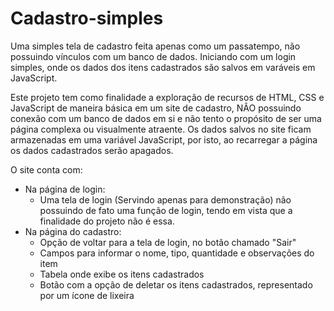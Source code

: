 # Cadastro-simples
Uma simples tela de cadastro feita apenas como um passatempo, não possuindo vínculos com um banco de dados. Iniciando com um login simples, onde os dados dos itens cadastrados são salvos em varáveis em JavaScript.

Este projeto tem como finalidade a exploração de recursos de HTML, CSS e JavaScript de maneira básica em um site de cadastro, NÂO possuindo conexão com um banco de dados em si e não tento o propósito de ser uma página complexa ou visualmente atraente.
Os dados salvos no site ficam armazenadas em uma variável JavaScript, por isto, ao recarregar a página os dados cadastrados serão apagados.

O site conta com:
- Na página de login:
    - Uma tela de login (Servindo apenas para demonstração) não possuindo de fato uma função de login, tendo em vista que a finalidade do projeto não é essa.
 - Na página do cadastro:
    - Opção de voltar para a tela de login, no botão chamado "Sair"
    - Campos para informar o nome, tipo, quantidade e observações do item
    - Tabela onde exibe os itens cadastrados
    - Botão com a opção de deletar os itens cadastrados, representado por um ícone de lixeira
